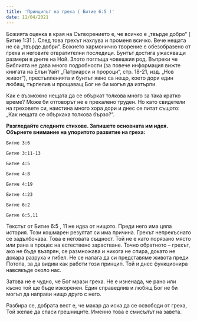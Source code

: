 ```yaml
---
title: 'Принципът на греха ( Битие 6:5 )'
date: 11/04/2021
---
```


Божията оценка в края на Сътворението е, че всичко е „твърде добро“ ( Битие 1:31 ). След това грехът нахлува и променя всичко. Вече нещата не са „твърде добри“. Божието хармонично творение е обезобразено от греха и неговите отвратителни последици. Бунтът достига ужасяващи размери в дните на Ной. Злото поглъща човешкия род. Въпреки че Библията не дава много подробности (за повече информация вижте книгата на Елън Уайт „Патриарси и пророци“, стр. 18-21, изд. „Нов живот“), престъпленията и бунтът явно са нещо, което дори един любящ, търпелив и прощаващ Бог не би могъл да изтърпи.

Как е възможно нещата да се объркат толкова много за така кратко време? Може би отговорът не е прекалено труден. Но като свидетели на греховете си, наистина много хора дори и днес се питат същото: „Как нещата се объркаха толкова бързо?“.

**Разгледайте следните стихове. Запишете основната им идея. Обърнете внимание на упоритото развитие на греха:**

`Битие 3:6`

`Битие 3:11-13`

`Битие 4:5`

`Битие 4:8`

`Битие 4:19`

`Битие 4:23`

`Битие 6:2`

`Битие 6:5,11`

Текстът от Битие 6:5 , 11 не идва от нищото. Преди него има цяла история. Този кошмарен резултат си има причина. Грехът непрекъснато се задълбочава. Това е неговата същност. Той не е като порязано място или рана в процес на естествено зарастване. Точно обратното – грехът, ако не бъде възпрян, се размножава и никога не спира, докато не докара разруха и гибел. Не се налага да си представяме живота преди Потопа, за да видим как работи този принцип. Той и днес функционира навсякъде около нас.

Затова не е чудно, че Бог мрази греха. Не е изненада, че рано или късно той ще бъде изкоренен. Един справедлив и любящ Бог не би могъл да направи нищо друго с него.

Разбира се, добрата вест е, че макар да иска да се освободи от греха, Той желае да спаси грешниците. Именно това е смисълът на завета.